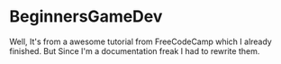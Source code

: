 # BeginnersGameDev
 Well, It's from a awesome tutorial from FreeCodeCamp which I already finished. But Since I'm a documentation freak I had to rewrite them.
